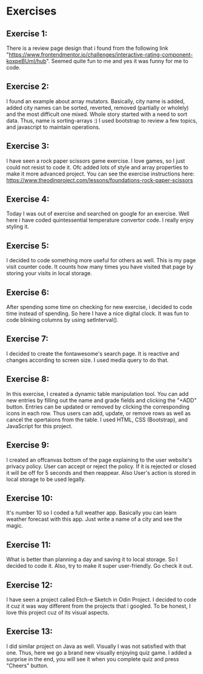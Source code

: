 # Exercises
## Exercise 1:
There is a review page design that i found from the following link "https://www.frontendmentor.io/challenges/interactive-rating-component-koxpeBUmI/hub".
Seemed quite fun to me and yes it was funny for me to code.
## Exercise 2:
I found an example about array mutators. 
Basically, city name is added, added city names can be sorted, reverted, removed (partially or wholely) and the most difficult one mixed. 
Whole story started with a need to sort data. Thus, name is sorting-arrays :)
I used bootstrap to review a few topics, and javascript to maintain operations.
## Exercise 3:
I have seen a rock paper scissors game exercise. I love games, so I just could not resist to code it. Ofc added lots of style and array properties to make it more advanced project. You can see the exercise instructions here: https://www.theodinproject.com/lessons/foundations-rock-paper-scissors
## Exercise 4:
Today I was out of exercise and searched on google for an exercise. Well here i have coded quintessential temperature convertor code. I really enjoy styling it.
## Exercise 5:
I decided to code something more useful for others as well. This is my page visit counter code. It counts how many times you have visited that page by storing your visits in local storage.
## Exercise 6:
After spending some time on checking for new exercise, i decided to code time instead of spending. So here I have a nice digital clock. It was fun to code blinking columns by using setInterval().
## Exercise 7:
I decided to create the fontawesome's search page. It is reactive and changes according to screen size. I used media query to do that.
## Exercise 8:
In this exercise, I created a dynamic table manipulation tool. You can add new entries by filling out the name and grade fields and clicking the "+ADD" button. Entries can be updated or removed by clicking the corresponding icons in each row. Thus users can add, update, or remove rows as well as cancel the opertaions from the table. I used HTML, CSS (Bootstrap), and JavaScript for this project. 
## Exercise 9: 
I created an offcanvas bottom of the page explaining to the user website's privacy policy. User can accept or reject the policy. If it is rejected or closed it will be off for 5 seconds and then reappear. Also User's action is stored in local storage to be used legally. 
## Exercise 10:
It's number 10 so I coded a full weather app. Basically you can learn weather forecast with this app. Just write a name of a city and see the magic. 
## Exercise 11:
What is better than planning a day and saving it to local storage. So I decided to code it. Also, try to make it super user-friendly. Go check it out.
## Exercise 12:
I have seen a project called Etch-e Sketch in Odin Project. I decided to code it cuz it was way different from the projects that i googled. To be honest, I love this project cuz of its visual aspects.
## Exercise 13:
I did similar project on Java as well. Visually I was not satisfied with that one. Thus, here we go a brand new visually enjoying quiz game. I added a surprise in the end, you will see it when you complete quiz and press "Cheers" button.
